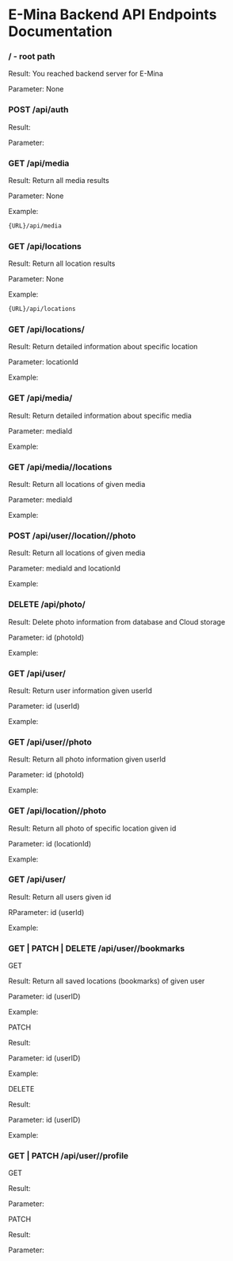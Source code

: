 # E-Mina Backend API Endpoints Documentation

### / - root path

Result: You reached backend server for E-Mina

Parameter: None

### POST /api/auth

Result:

Parameter:

### GET /api/media

Result: Return all media results

Parameter: None

Example:

```bash
{URL}/api/media
```

### GET /api/locations

Result: Return all location results

Parameter: None

Example:

```bash
{URL}/api/locations
```

### GET /api/locations/<id>

Result: Return detailed information about specific location

Parameter: locationId

Example:

### GET /api/media/<id>

Result: Return detailed information about specific media

Parameter: mediaId

Example:

### GET /api/media/<id>/locations

Result: Return all locations of given media

Parameter: mediaId

Example:

### POST /api/user/<userId>/location/<locationId>/photo

Result: Return all locations of given media

Parameter: mediaId and locationId

Example:

### DELETE /api/photo/<id>

Result: Delete photo information from database and Cloud storage

Parameter: id (photoId)

Example:

### GET /api/user/<id>

Result: Return user information given userId

Parameter: id (userId)

Example:

### GET /api/user/<id>/photo

Result: Return all photo information given userId

Parameter: id (photoId)

Example:

### GET /api/location/<id>/photo

Result: Return all photo of specific location given id

Parameter: id (locationId)

Example:

### GET /api/user/<id>

Result: Return all users given id

RParameter: id (userId)

Example:

### GET | PATCH | DELETE /api/user/<id>/bookmarks

GET

Result: Return all saved locations (bookmarks) of given user

Parameter: id (userID)

Example:

PATCH

Result:

Parameter: id (userID)

Example:

DELETE

Result:

Parameter: id (userID)

Example:

### GET | PATCH /api/user/<id>/profile

GET

Result:

Parameter:

PATCH

Result:

Parameter:
